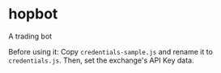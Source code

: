 # hopbot

A trading bot

Before using it:
Copy `credentials-sample.js` and rename it to `credentials.js`. Then, set the exchange's API Key data.
